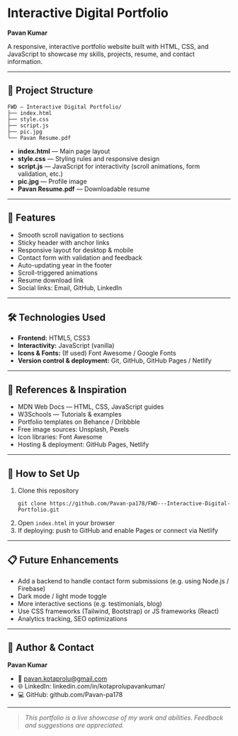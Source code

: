
# Interactive Digital Portfolio

**Pavan Kumar**

A responsive, interactive portfolio website built with HTML, CSS, and JavaScript to showcase my skills, projects, resume, and contact information.

---

## 📂 Project Structure

```
FWD — Interactive Digital Portfolio/  
├── index.html  
├── style.css  
├── script.js  
├── pic.jpg  
└── Pavan Resume.pdf  
```

- **index.html** — Main page layout  
- **style.css** — Styling rules and responsive design  
- **script.js** — JavaScript for interactivity (scroll animations, form validation, etc.)  
- **pic.jpg** — Profile image  
- **Pavan Resume.pdf** — Downloadable resume  

---

## 🚀 Features

- Smooth scroll navigation to sections  
- Sticky header with anchor links  
- Responsive layout for desktop & mobile  
- Contact form with validation and feedback  
- Auto-updating year in the footer  
- Scroll-triggered animations  
- Resume download link  
- Social links: Email, GitHub, LinkedIn  

---

## 🛠 Technologies Used

- **Frontend:** HTML5, CSS3  
- **Interactivity:** JavaScript (vanilla)  
- **Icons & Fonts:** (If used) Font Awesome / Google Fonts  
- **Version control & deployment:** Git, GitHub, GitHub Pages / Netlify  

---

## 📖 References & Inspiration

- MDN Web Docs — HTML, CSS, JavaScript guides  
- W3Schools — Tutorials & examples  
- Portfolio templates on Behance / Dribbble  
- Free image sources: Unsplash, Pexels  
- Icon libraries: Font Awesome  
- Hosting & deployment: GitHub Pages, Netlify  

---

## 📝 How to Set Up

1. Clone this repository  
   ```
   git clone https://github.com/Pavan-pa178/FWD---Interactive-Digital-Portfolio.git
   ```  
2. Open `index.html` in your browser  
3. If deploying: push to GitHub and enable Pages or connect via Netlify  

---

## 📋 Future Enhancements

- Add a backend to handle contact form submissions (e.g. using Node.js / Firebase)  
- Dark mode / light mode toggle  
- More interactive sections (e.g. testimonials, blog)  
- Use CSS frameworks (Tailwind, Bootstrap) or JS frameworks (React)  
- Analytics tracking, SEO optimizations  

---

## 👤 Author & Contact

**Pavan Kumar**  
- 📧 pavan.kotaprolu@gmail.com  
- 🌐 LinkedIn: linkedin.com/in/kotaprolupavankumar/  
- 💻 GitHub: github.com/Pavan-pa178  

---

> _This portfolio is a live showcase of my work and abilities. Feedback and suggestions are appreciated._

